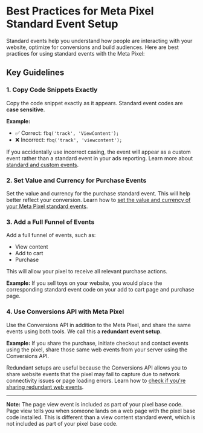# Best Practices for Meta Pixel Standard Event Setup

Standard events help you understand how people are interacting with your
website, optimize for conversions and build audiences. Here are best practices
for using standard events with the Meta Pixel:

## Key Guidelines

### 1. Copy Code Snippets Exactly

Copy the code snippet exactly as it appears. Standard event codes are **case
sensitive**.

**Example:**

- ✅ Correct: `fbq('track', 'ViewContent');`
- ❌ Incorrect: `fbq('track', 'viewcontent');`

If you accidentally use incorrect casing, the event will appear as a custom
event rather than a standard event in your ads reporting. Learn more about
[standard and custom events](https://www.facebook.com/business/help/402791146561655).

### 2. Set Value and Currency for Purchase Events

Set the value and currency for the purchase standard event. This will help
better reflect your conversion. Learn how to
[set the value and currency of your Meta Pixel standard events](https://www.facebook.com/business/help/392174274295227).

### 3. Add a Full Funnel of Events

Add a full funnel of events, such as:

- View content
- Add to cart
- Purchase

This will allow your pixel to receive all relevant purchase actions.

**Example:** If you sell toys on your website, you would place the corresponding
standard event code on your add to cart page and purchase page.

### 4. Use Conversions API with Meta Pixel

Use the Conversions API in addition to the Meta Pixel, and share the same events
using both tools. We call this a **redundant event setup**.

**Example:** If you share the purchase, initiate checkout and contact events
using the pixel, share those same web events from your server using the
Conversions API.

Redundant setups are useful because the Conversions API allows you to share
website events that the pixel may fail to capture due to network connectivity
issues or page loading errors. Learn how to
[check if you're sharing redundant web events](https://www.facebook.com/business/help/823677331451951).

---

**Note:** The page view event is included as part of your pixel base code. Page
view tells you when someone lands on a web page with the pixel base code
installed. This is different than a view content standard event, which is not
included as part of your pixel base code.
